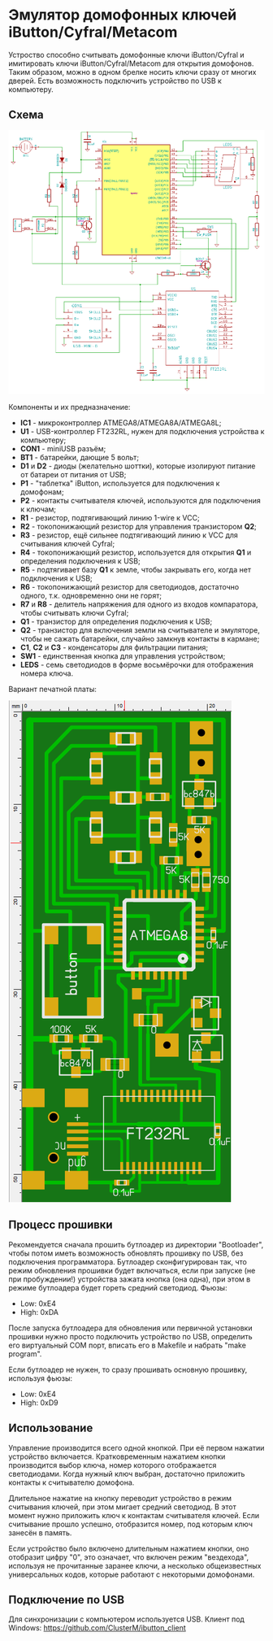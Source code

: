 Эмулятор домофонных ключей iButton/Cyfral/Metacom
=================================================

Устроство способно считывать домофонные ключи iButton/Cyfral и имитировать ключи iButton/Cyfral/Metacom для открытия домофонов. Таким образом, можно в одном брелке носить ключи сразу от многих дверей. Есть возможность подключить устройство по USB к компьютеру.

Схема
-----

![Schematic](ibutton_scm.png)

Компоненты и их предназначение:
* **IC1** - микроконтроллер ATMEGA8/ATMEGA8A/ATMEGA8L;
* **U1** - USB-контроллер FT232RL, нужен для подключения устройства к компьютеру;
* **CON1** - miniUSB разъём;
* **BT1** - батарейки, дающие 5 вольт;
* **D1** и **D2** - диоды (желательно шоттки), которые изолируют питание от батареи от питания от USB;
* **P1** - "таблетка" iButton, используется для подключения к домофонам;
* **P2** - контакты считывателя ключей, используются для подключения к ключам;
* **R1** - резистор, подтягивающий линию 1-wire к VCC;
* **R2** - токопонижающий резистор для управления транзистором **Q2**;
* **R3** - резистор, ещё сильнее подтягивающий линию к VCC для считывания ключей Cyfral;
* **R4** - токопонижающий резистор, используется для открытия **Q1** и определения подключения к USB;
* **R5** - подтягивает базу **Q1** к земле, чтобы закрывать его, когда нет подключения к USB;
* **R6** - токопонижающий резистор для светодиодов, достаточно одного, т.к. одновременно они не горят;
* **R7** и **R8** - делитель напряжения для одного из входов компаратора, чтобы считывать ключи Cyfral;
* **Q1** - транзистор для определения подключения к USB;
* **Q2** - транзистор для включения земли на считывателе и эмуляторе, чтобы не сажать батарейки, случайно замкнув контакты в кармане;
* **C1**, **C2** и **C3** - конденсаторы для фильтрации питания;
* **SW1** - единственная кнопка для управления устройством;
* **LEDS** - семь светодиодов в форме восьмёрочки для отображения номера ключа.

Вариант печатной платы:

![Board](ibutton_board.png)

Процесс прошивки
----------------
Рекомендуется сначала прошить бутлоадер из директории "Bootloader", чтобы потом иметь возможность обновлять прошивку по USB, без подключения программатора. Бутлоадер сконфигурирован так, что режим обновления прошивки будет включаться, если при запуске (не при пробуждении!) устройства зажата кнопка (она одна), при этом в режиме бутлоадера будет гореть средний светодиод.
Фьюзы: 
* Low: 0xE4
* High: 0xDA

После запуска бутлоадера для обновления или первичной установки прошивки нужно просто подключить устройство по USB, определить его виртуальный COM порт, вписать его в Makefile и набрать "make program".

Если бутлоадер не нужен, то сразу прошивать основную прошивку, используя фьюзы:
* Low: 0xE4
* High: 0xD9

Использование
-------------

Управление производится всего одной кнопкой. При её первом нажатии устройство включается. Кратковременным нажатием кнопки производится выбор ключа, номер которого отображается светодиодами. Когда нужный ключ выбран, достаточно приложить контакты к считывателю домофона.

Длительное нажатие на кнопку переводит устройство в режим считывания ключей, при этом мигает средний светодиод. В этот момент нужно приложить ключ к контактам считывателя ключей. Если считывание прошло успешно, отобразится номер, под которым ключ занесён в память.

Если устройство было включено длительным нажатием кнопки, оно отобразит цифру "0", это означает, что включен режим "вездехода", используя не прочитанные заранее ключи, а несколько общеизвестных универсальных кодов, которые работают с некоторыми домофонами.

Подключение по USB
------------------
Для синхронизации с компьютером используется USB. Клиент под Windows: https://github.com/ClusterM/ibutton_client
